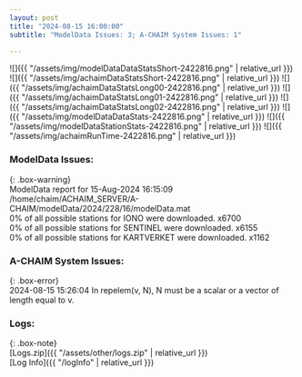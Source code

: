 ```yaml
---
layout: post
title: "2024-08-15 16:00:00"
subtitle: "ModelData Issues: 3; A-CHAIM System Issues: 1"

---
```


![]({{ "/assets/img/modelDataDataStatsShort-2422816.png" | relative_url }})
![]({{ "/assets/img/achaimDataStatsShort-2422816.png" | relative_url }})
![]({{ "/assets/img/achaimDataStatsLong00-2422816.png" | relative_url }})
![]({{ "/assets/img/achaimDataStatsLong01-2422816.png" | relative_url }})
![]({{ "/assets/img/achaimDataStatsLong02-2422816.png" | relative_url }})
![]({{ "/assets/img/modelDataDataStats-2422816.png" | relative_url }})
![]({{ "/assets/img/modelDataStationStats-2422816.png" | relative_url }})
![]({{ "/assets/img/achaimRunTime-2422816.png" | relative_url }})


### ModelData Issues:  
  
{: .box-warning}  
 ModelData report for 15-Aug-2024 16:15:09   
 /home/chaim/ACHAIM_SERVER/A-CHAIM/modelData/2024/228/16/modelData.mat   
 0% of all possible stations for IONO were downloaded. x6700   
 0% of all possible stations for SENTINEL were downloaded. x6155   
 0% of all possible stations for KARTVERKET were downloaded. x1162   
  
### A-CHAIM System Issues:  
  
{: .box-error}  
2024-08-15 15:26:04 In repelem(v, N), N must be a scalar or a vector of length equal to v.  

### Logs:  
  
{: .box-note}  
[Logs.zip]({{ "/assets/other/logs.zip" | relative_url }})  
[Log Info]({{ "/logInfo" | relative_url }})  
